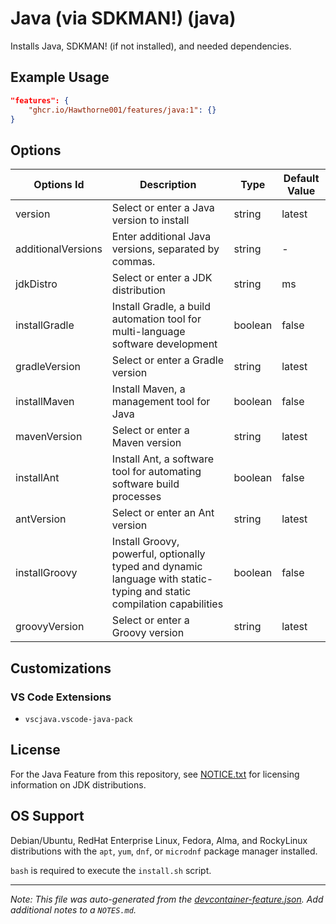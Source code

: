 
# Java (via SDKMAN!) (java)

Installs Java, SDKMAN! (if not installed), and needed dependencies.

## Example Usage

```json
"features": {
    "ghcr.io/Hawthorne001/features/java:1": {}
}
```

## Options

| Options Id | Description | Type | Default Value |
|-----|-----|-----|-----|
| version | Select or enter a Java version to install | string | latest |
| additionalVersions | Enter additional Java versions, separated by commas. | string | - |
| jdkDistro | Select or enter a JDK distribution | string | ms |
| installGradle | Install Gradle, a build automation tool for multi-language software development | boolean | false |
| gradleVersion | Select or enter a Gradle version | string | latest |
| installMaven | Install Maven, a management tool for Java | boolean | false |
| mavenVersion | Select or enter a Maven version | string | latest |
| installAnt | Install Ant, a software tool for automating software build processes | boolean | false |
| antVersion | Select or enter an Ant version | string | latest |
| installGroovy | Install Groovy, powerful, optionally typed and dynamic language with static-typing and static compilation capabilities | boolean | false |
| groovyVersion | Select or enter a Groovy version | string | latest |

## Customizations

### VS Code Extensions

- `vscjava.vscode-java-pack`

## License

For the Java Feature from this repository, see [NOTICE.txt](https://github.com/devcontainers/features/tree/main/src/java/NOTICE.txt) for licensing information on JDK distributions.


## OS Support

Debian/Ubuntu, RedHat Enterprise Linux, Fedora, Alma, and RockyLinux distributions with the `apt`, `yum`, `dnf`, or `microdnf` package manager installed.

`bash` is required to execute the `install.sh` script.


---

_Note: This file was auto-generated from the [devcontainer-feature.json](https://github.com/Hawthorne001/features/blob/main/src/java/devcontainer-feature.json).  Add additional notes to a `NOTES.md`._
